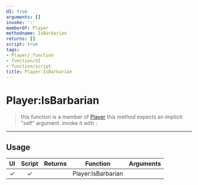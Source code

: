 ```yaml
---
UI: true
arguments: []
invoke: ':'
memberOf: Player
methodname: IsBarbarian
returns: []
script: true
tags:
- Player/_function
- function/UI
- function/script
title: Player.IsBarbarian
---
```

# Player:IsBarbarian
> this function is a member of [Player](civ-6/lua/Player.md)
> this method expects an implicit "self" argument. invoke it with `:`
-----
## Usage
|  UI | Script | Returns | Function | Arguments |
|:---:|:------:|-------:|:--------:|:---------|
|✓|✓||Player:IsBarbarian||
